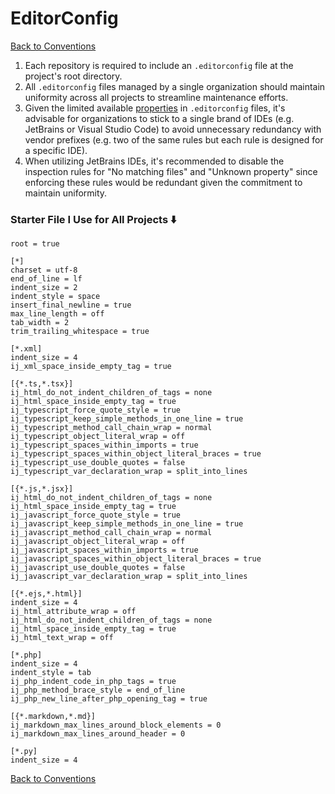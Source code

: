 EditorConfig
=============

[Back to Conventions](https://github.com/mrjackyliang/mrjackyliang/tree/main/conventions)

1. Each repository is required to include an `.editorconfig` file at the project's root directory.
2. All `.editorconfig` files managed by a single organization should maintain uniformity across all projects to streamline maintenance efforts.
3. Given the limited available [properties](https://github.com/editorconfig/editorconfig/wiki/EditorConfig-Properties) in `.editorconfig` files, it's advisable for organizations to stick to a single brand of IDEs (e.g. JetBrains or Visual Studio Code) to avoid unnecessary redundancy with vendor prefixes (e.g. two of the same rules but each rule is designed for a specific IDE).
4. When utilizing JetBrains IDEs, it's recommended to disable the inspection rules for "No matching files" and "Unknown property" since enforcing these rules would be redundant given the commitment to maintain uniformity.

### Starter File I Use for All Projects ⬇️
```editorconfig
root = true

[*]
charset = utf-8
end_of_line = lf
indent_size = 2
indent_style = space
insert_final_newline = true
max_line_length = off
tab_width = 2
trim_trailing_whitespace = true

[*.xml]
indent_size = 4
ij_xml_space_inside_empty_tag = true

[{*.ts,*.tsx}]
ij_html_do_not_indent_children_of_tags = none
ij_html_space_inside_empty_tag = true
ij_typescript_force_quote_style = true
ij_typescript_keep_simple_methods_in_one_line = true
ij_typescript_method_call_chain_wrap = normal
ij_typescript_object_literal_wrap = off
ij_typescript_spaces_within_imports = true
ij_typescript_spaces_within_object_literal_braces = true
ij_typescript_use_double_quotes = false
ij_typescript_var_declaration_wrap = split_into_lines

[{*.js,*.jsx}]
ij_html_do_not_indent_children_of_tags = none
ij_html_space_inside_empty_tag = true
ij_javascript_force_quote_style = true
ij_javascript_keep_simple_methods_in_one_line = true
ij_javascript_method_call_chain_wrap = normal
ij_javascript_object_literal_wrap = off
ij_javascript_spaces_within_imports = true
ij_javascript_spaces_within_object_literal_braces = true
ij_javascript_use_double_quotes = false
ij_javascript_var_declaration_wrap = split_into_lines

[{*.ejs,*.html}]
indent_size = 4
ij_html_attribute_wrap = off
ij_html_do_not_indent_children_of_tags = none
ij_html_space_inside_empty_tag = true
ij_html_text_wrap = off

[*.php]
indent_size = 4
indent_style = tab
ij_php_indent_code_in_php_tags = true
ij_php_method_brace_style = end_of_line
ij_php_new_line_after_php_opening_tag = true

[{*.markdown,*.md}]
ij_markdown_max_lines_around_block_elements = 0
ij_markdown_max_lines_around_header = 0

[*.py]
indent_size = 4
```

[Back to Conventions](https://github.com/mrjackyliang/mrjackyliang/tree/main/conventions)
